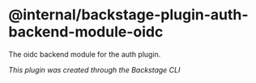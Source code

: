 # @internal/backstage-plugin-auth-backend-module-oidc

The oidc backend module for the auth plugin.

_This plugin was created through the Backstage CLI_
